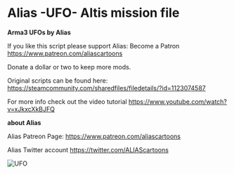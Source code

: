 # Alias -UFO- Altis mission file
**Arma3 UFOs by Alias**

If you like this script please support Alias:
Become a Patron https://www.patreon.com/aliascartoons

Donate a dollar or two to keep more mods.

Original scripts can be found here: https://steamcommunity.com/sharedfiles/filedetails/?id=1123074587

For more info check out the video tutorial 
https://www.youtube.com/watch?v=xJkxcXkBJFQ 

**about Alias**

Alias Patreon Page: 
https://www.patreon.com/aliascartoons 

Alias Twitter account 
https://twitter.com/ALIAScartoons 


![UFO](https://cdn.discordapp.com/attachments/382927612210708494/596216070382288896/20190704154919_1.jpg)
